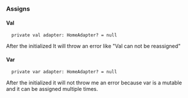 ### Assigns
#### Val
```
  private val adapter: HomeAdapter? = null
```
After the initialized It will throw an error like "Val can not be reassigned"

#### Var
```
  private var adapter: HomeAdapter? = null
```
After the initialized it will not throw me an error because var is a mutable and it can be assigned multiple times. 
